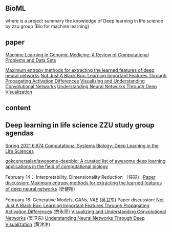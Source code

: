 ## BioML
where is a project summary the knowledge of Deep learning in life science by zzu group (Bio for machine learning)

## paper
[Machine Learning in Genomic Medicine: A Review of Computational Problems and Data Sets](https://ieeexplore.ieee.org/abstract/document/7347331/)

[Maximum entropy methods for extracting the learned features of deep neural networks](https://journals.plos.org/ploscompbiol/article?id=10.1371/journal.pcbi.1005836)
[Not Just A Black Box: Learning Important Features Through Propagating Activation Differences](http://proceedings.mlr.press/v70/shrikumar17a)
[Visualizing and Understanding Convolutional Networks](https://link.springer.com/chapter/10.1007/978-3-319-10590-1_53) 
[Understanding Neural Networks Through Deep Visualization](https://arxiv.org/abs/1506.06579)

## content
 
## Deep learning in life science ZZU study group agendas
[Spring 2021 6.874 Computational Systems Biology: Deep Learning in the Life Sciences](mit6874.github.io)

[gokceneraslan/awesome-deepbio: A curated list of awesome deep learning applications in the field of computational biology](github.com/gokceneraslan/awesome-deepbio)

February 14：
  Interpretability, Dimensionality Reduction  （任喆）
  [Paper discussion: Maximum entropy methods for extracting the learned features of deep neural networks](https://journals.plos.org/ploscompbiol/article?id=10.1371/journal.pcbi.1005836) (史健翔)

February 16:
  Generative Models, GANs, VAE  (吴卫东)
  Paper discussion:
  [Not Just A Black Box: Learning Important Features Through Propagating Activation Differences](http://proceedings.mlr.press/v70/shrikumar17a) (贾永亮)
  [Visualizing and Understanding Convolutional Networks](https://link.springer.com/chapter/10.1007/978-3-319-10590-1_53) (吴卫东)
  [Understanding Neural Networks Through Deep Visualization](https://arxiv.org/abs/1506.06579) (黄津津)
